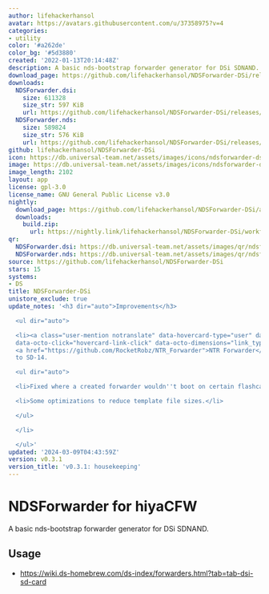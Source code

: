 ```yaml
---
author: lifehackerhansol
avatar: https://avatars.githubusercontent.com/u/37358975?v=4
categories:
- utility
color: '#a262de'
color_bg: '#5d3880'
created: '2022-01-13T20:14:48Z'
description: A basic nds-bootstrap forwarder generator for DSi SDNAND.
download_page: https://github.com/lifehackerhansol/NDSForwarder-DSi/releases
downloads:
  NDSForwarder.dsi:
    size: 611328
    size_str: 597 KiB
    url: https://github.com/lifehackerhansol/NDSForwarder-DSi/releases/download/v0.3.1/NDSForwarder.dsi
  NDSForwarder.nds:
    size: 589824
    size_str: 576 KiB
    url: https://github.com/lifehackerhansol/NDSForwarder-DSi/releases/download/v0.3.1/NDSForwarder.nds
github: lifehackerhansol/NDSForwarder-DSi
icon: https://db.universal-team.net/assets/images/icons/ndsforwarder-dsi.png
image: https://db.universal-team.net/assets/images/icons/ndsforwarder-dsi.png
image_length: 2102
layout: app
license: gpl-3.0
license_name: GNU General Public License v3.0
nightly:
  download_page: https://github.com/lifehackerhansol/NDSForwarder-DSi/actions
  downloads:
    build.zip:
      url: https://nightly.link/lifehackerhansol/NDSForwarder-DSi/workflows/nightly/master/build.zip
qr:
  NDSForwarder.dsi: https://db.universal-team.net/assets/images/qr/ndsforwarder-dsi.png
  NDSForwarder.nds: https://db.universal-team.net/assets/images/qr/ndsforwarder-nds.png
source: https://github.com/lifehackerhansol/NDSForwarder-DSi
stars: 15
systems:
- DS
title: NDSForwarder-DSi
unistore_exclude: true
update_notes: '<h3 dir="auto">Improvements</h3>

  <ul dir="auto">

  <li><a class="user-mention notranslate" data-hovercard-type="user" data-hovercard-url="/users/RocketRobz/hovercard"
  data-octo-click="hovercard-link-click" data-octo-dimensions="link_type:self" href="https://github.com/RocketRobz">@RocketRobz</a>:
  <a href="https://github.com/RocketRobz/NTR_Forwarder">NTR Forwarder</a> updated
  to SD-14.

  <ul dir="auto">

  <li>Fixed where a created forwarder wouldn''t boot on certain flashcard kernels.</li>

  <li>Some optimizations to reduce template file sizes.</li>

  </ul>

  </li>

  </ul>'
updated: '2024-03-09T04:43:59Z'
version: v0.3.1
version_title: 'v0.3.1: housekeeping'
---
```

# NDSForwarder for hiyaCFW
A basic nds-bootstrap forwarder generator for DSi SDNAND.

## Usage
- https://wiki.ds-homebrew.com/ds-index/forwarders.html?tab=tab-dsi-sd-card
